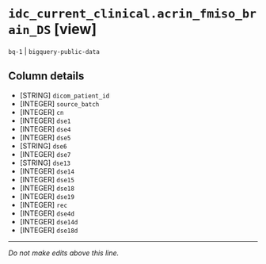 # `idc_current_clinical.acrin_fmiso_brain_DS` [view]
`bq-1` | `bigquery-public-data`

## Column details
* [STRING]    `dicom_patient_id`
* [INTEGER]   `source_batch`
* [INTEGER]   `cn`
* [INTEGER]   `dse1`
* [INTEGER]   `dse4`
* [INTEGER]   `dse5`
* [STRING]    `dse6`
* [INTEGER]   `dse7`
* [STRING]    `dse13`
* [INTEGER]   `dse14`
* [INTEGER]   `dse15`
* [INTEGER]   `dse18`
* [INTEGER]   `dse19`
* [INTEGER]   `rec`
* [INTEGER]   `dse4d`
* [INTEGER]   `dse14d`
* [INTEGER]   `dse18d`

-------------------------------------------------------------------------------
*Do not make edits above this line.*
